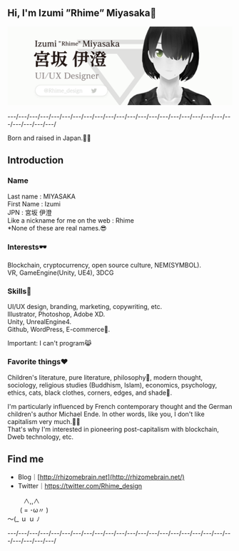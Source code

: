 ## Hi, I'm Izumi ”Rhime” Miyasaka🦝

![IzumiMiyasaka_Rhime](https://raw.githubusercontent.com/Rhime-design/Rhime-design/master/Images/IzumiMiyasaka_BrandAssets_002_1280.png)

---/---/---/---/---/---/---/---/---/---/---/---/---/---/---/---/---/---/---/---/---/---/---/---/---/

Born and raised in Japan.🎌🗾

## Introduction

### Name

Last name : MIYASAKA  
First Name : Izumi  
JPN : 宮坂 伊澄  
Like a nickname for me on the web : Rhime  
*None of these are real names.😎  

### Interests🕶

Blockchain, cryptocurrency, open source culture, NEM(SYMBOL).  
VR, GameEngine(Unity, UE4), 3DCG  

### Skills🎨

UI/UX design, branding, marketing, copywriting, etc.   
Illustrator, Photoshop, Adobe XD.  
Unity, UnrealEngine4.  
Github, WordPress, E-commerce👜. 

Important: I can't program😹  

### Favorite things❤

Children's literature, pure literature, philosophy📖, modern thought, sociology, religious studies (Buddhism, Islam), economics, psychology, ethics, cats, black clothes, corners, edges, and shade🌚. 

I'm particularly influenced by French contemporary thought and the German children's author Michael Ende. In other words, like you, I don't like capitalism very much.💸😂  
That's why I'm interested in pioneering post-capitalism with blockchain, Dweb technology, etc.  

## Find me

- Blog｜[http://rhizomebrain.net](http://rhizomebrain.net/) 
- Twitter｜https://twitter.com/Rhime_design

　 　 ∧,,∧  
　　( = ･ω〃 )  
 ～(_ ｕ ｕ ﾉ  

---/---/---/---/---/---/---/---/---/---/---/---/---/---/---/---/---/---/---/---/---/---/---/---/---/